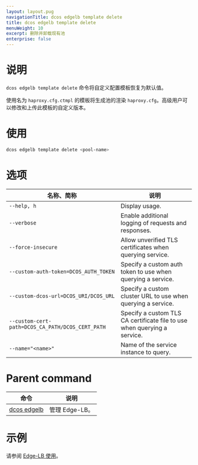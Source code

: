 ```yaml
---
layout: layout.pug
navigationTitle: dcos edgelb template delete
title: dcos edgelb template delete
menuWeight: 10
excerpt: 删除并卸载现有池
enterprise: false
---
```


# 说明
`dcos edgelb template delete` 命令将自定义配置模板恢复为默认值。

使用名为 `haproxy.cfg.ctmpl` 的模板将生成池的渲染 `haproxy.cfg`。高级用户可以修改和上传此模板的自定义版本。

# 使用

```bash
dcos edgelb template delete <pool-name>
```

# 选项

| 名称、简称 | 说明 |
|---------|-------------|
| `--help, h`   | Display usage. |
| `--verbose`   | Enable additional logging of requests and responses. |
| `--force-insecure`   | Allow unverified TLS certificates when querying service. |
| `--custom-auth-token=DCOS_AUTH_TOKEN`   | Specify a custom auth token to use when querying a service. |
| `--custom-dcos-url=DCOS_URI/DCOS_URL`   | Specify a custom cluster URL to use when querying a service. |
| `--custom-cert-path=DCOS_CA_PATH/DCOS_CERT_PATH`   | Specify a custom TLS CA certificate file to use when querying a service. |
| `--name="<name>"`   | Name of the service instance to query. |

# Parent command

| 命令 | 说明 |
|---------|-------------|
| [dcos edgelb](/dcos/cn/services/edge-lb/1.1/cli-reference/) | 管理 Edge-LB。 |

# 示例

请参阅 [Edge-LB 使用](/dcos/cn/services/edge-lb/1.1/usage/)。
